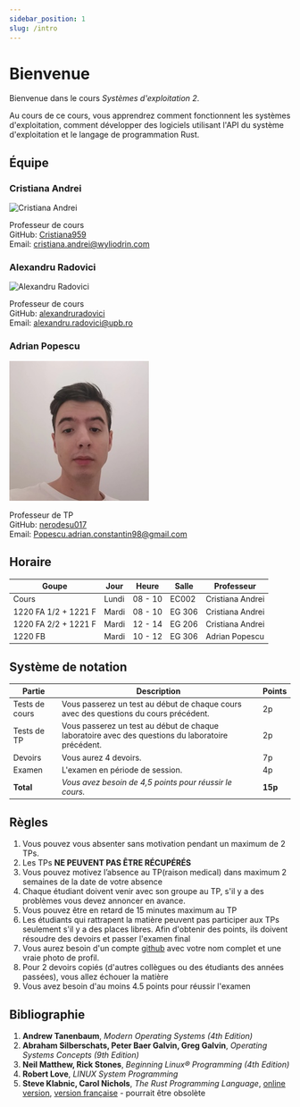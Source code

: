 ```yaml
---
sidebar_position: 1
slug: /intro
---
```


# Bienvenue

Bienvenue dans le cours *Systèmes d'exploitation 2*.

Au cours de ce cours, vous apprendrez comment fonctionnent les systèmes d'exploitation, comment développer des logiciels utilisant l'API du système d'exploitation et le langage de programmation Rust.


## Équipe

### Cristiana Andrei
![Cristiana Andrei](images/cristiana_andrei.jpg)
 
Professeur de cours \
GitHub: [Cristiana959](https://github.com/Cristiana959) \
Email: cristiana.andrei@wyliodrin.com

### Alexandru Radovici
![Alexandru Radovici](images/alexandru_radovici.jpg)

Professeur de cours \
GitHub: [alexandruradovici](https://github.com/alexandruradovici) \
Email: alexandru.radovici@upb.ro

### Adrian Popescu
![Adrian Popescu](images/adrian_popescu.jpg)
 
Professeur de TP \
GitHub: [nerodesu017](https://github.com/nerodesu017) \
Email: Popescu.adrian.constantin98@gmail.com

## Horaire

| Goupe | Jour | Heure | Salle | Professeur |
|-------|------|-------|-------|------------|
| Cours | Lundi | 08 - 10 | EC002 | Cristiana Andrei |
| 1220 FA 1/2 + 1221 F | Mardi | 08 - 10 | EG 306 | Cristiana Andrei |
| 1220 FA 2/2 + 1221 F | Mardi | 12 - 14 | EG 206 | Cristiana Andrei |
| 1220 FB | Mardi | 10 - 12 | EG 306 | Adrian Popescu |

## Système de notation

| Partie | Description | Points |
|--------|-------------|--------|
| Tests de cours | Vous passerez un test au début de chaque cours avec des questions du cours précédent. | 2p |
| Tests de TP | Vous passerez un test au début de chaque laboratoire avec des questions du laboratoire précédent. | 2p |
| Devoirs | Vous aurez 4 devoirs. | 7p |
| Examen | L'examen en période de session. | 4p |
| **Total** | *Vous avez besoin de 4,5 points pour réussir le cours.* | **15p** |

## Règles

1. Vous pouvez vous absenter sans motivation pendant un maximum de 2 TPs.
2. Les TPs **NE PEUVENT PAS ÊTRE RÉCUPÉRÉS**
3. Vous pouvez motivez l’absence au TP(raison medical) dans maximum 2 semaines de la date de votre absence 
4. Chaque étudiant doivent venir avec son groupe au TP, s'il y a des problèmes vous devez annoncer en avance.
5. Vous pouvez être en retard de 15 minutes maximum au TP
6. Les étudiants qui rattrapent la matière peuvent pas participer aux TPs seulement s'il y a des places libres. Afin d'obtenir des points, ils doivent résoudre des devoirs et passer l'examen final
7. Vous aurez besoin d'un compte [github](https://www.github.com) avec votre nom complet et une vraie photo de profil.
8. Pour 2 devoirs copiés (d'autres collègues ou des étudiants des années passées), vous allez échouer la matière
9. Vous avez besoin d'au moins 4.5 points pour réussir l'examen
 
## Bibliographie

1. **Andrew Tanenbaum**, *Modern Operating Systems (4th Edition)*
2. **Abraham Silberschats, Peter Baer Galvin, Greg Galvin**, *Operating Systems Concepts (9th Edition)*
3. **Neil Matthew, Rick Stones**, *Beginning Linux® Programming (4th Edition)*
4. **Robert Love**, *LINUX System Programming*
5. **Steve Klabnic, Carol Nichols**, *The Rust Programming Language*, [online version](https://doc.rust-lang.org/book/), [version française](https://jimskapt.github.io/rust-book-fr/) - pourrait être obsolète
